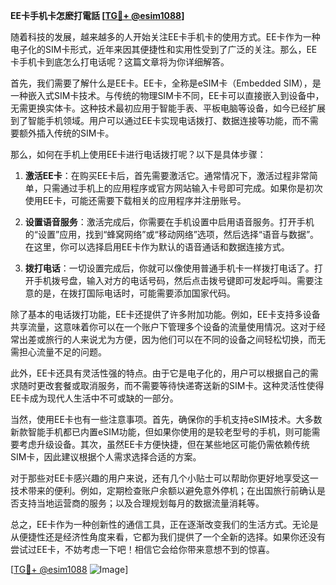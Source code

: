 **EE卡手机卡怎麽打電話 [[TG💪+ @esim1088](https://t.me/s/esim1088)]**

随着科技的发展，越来越多的人开始关注EE卡手机卡的使用方式。EE卡作为一种电子化的SIM卡形式，近年来因其便捷性和实用性受到了广泛的关注。那么，EE卡手机卡到底怎么打电话呢？这篇文章将为你详细解答。

首先，我们需要了解什么是EE卡。EE卡，全称是eSIM卡（Embedded SIM），是一种嵌入式SIM卡技术。与传统的物理SIM卡不同，EE卡可以直接嵌入到设备中，无需更换实体卡。这种技术最初应用于智能手表、平板电脑等设备，如今已经扩展到了智能手机领域。用户可以通过EE卡实现电话拨打、数据连接等功能，而不需要额外插入传统的SIM卡。

那么，如何在手机上使用EE卡进行电话拨打呢？以下是具体步骤：

1. **激活EE卡**：在购买EE卡后，首先需要激活它。通常情况下，激活过程非常简单，只需通过手机上的应用程序或官方网站输入卡号即可完成。如果你是初次使用EE卡，可能还需要下载相关的应用程序并注册账号。

2. **设置语音服务**：激活完成后，你需要在手机设置中启用语音服务。打开手机的“设置”应用，找到“蜂窝网络”或“移动网络”选项，然后选择“语音与数据”。在这里，你可以选择启用EE卡作为默认的语音通话和数据连接方式。

3. **拨打电话**：一切设置完成后，你就可以像使用普通手机卡一样拨打电话了。打开手机拨号盘，输入对方的电话号码，然后点击拨号键即可发起呼叫。需要注意的是，在拨打国际电话时，可能需要添加国家代码。

除了基本的电话拨打功能，EE卡还提供了许多附加功能。例如，EE卡支持多设备共享流量，这意味着你可以在一个账户下管理多个设备的流量使用情况。这对于经常出差或旅行的人来说尤为方便，因为他们可以在不同的设备之间轻松切换，而无需担心流量不足的问题。

此外，EE卡还具有灵活性强的特点。由于它是电子化的，用户可以根据自己的需求随时更改套餐或取消服务，而不需要等待快递寄送新的SIM卡。这种灵活性使得EE卡成为现代人生活中不可或缺的一部分。

当然，使用EE卡也有一些注意事项。首先，确保你的手机支持eSIM技术。大多数新款智能手机都已内置eSIM功能，但如果你使用的是较老型号的手机，则可能需要考虑升级设备。其次，虽然EE卡方便快捷，但在某些地区可能仍需依赖传统SIM卡，因此建议根据个人需求选择合适的方案。

对于那些对EE卡感兴趣的用户来说，还有几个小贴士可以帮助你更好地享受这一技术带来的便利。例如，定期检查账户余额以避免意外停机；在出国旅行前确认是否支持当地运营商的服务；以及合理规划每月的数据流量消耗等。

总之，EE卡作为一种创新性的通信工具，正在逐渐改变我们的生活方式。无论是从便捷性还是经济性角度来看，它都为我们提供了一个全新的选择。如果你还没有尝试过EE卡，不妨考虑一下吧！相信它会给你带来意想不到的惊喜。

[[TG💪+ @esim1088](https://t.me/s/esim1088) ![Image](https://i.postimg.cc/4NQfJmqS/Snipaste-2025-05-13-00-14-12.png)]